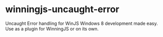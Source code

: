 ﻿winningjs-uncaught-error
==================

Uncaught Error handling for WinJS Windows 8 development made easy. Use as a plugin for WinningJS or on its own.
